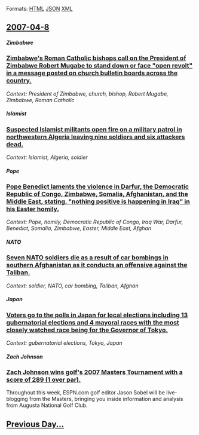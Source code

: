 
Formats: [HTML](2007/04/8/index.html)  [JSON](2007/04/8/index.json)  [XML](2007/04/8/index.xml)  

## [2007-04-8](/news/2007/04/8/index.md)

##### Zimbabwe
### [ Zimbabwe's Roman Catholic bishops call on the President of Zimbabwe Robert Mugabe to stand down or face "open revolt" in a message posted on church bulletin boards across the country. ](/news/2007/04/8/zimbabwe-s-roman-catholic-bishops-call-on-the-president-of-zimbabwe-robert-mugabe-to-stand-down-or-face-open-revolt-in-a-message-posted-o.md)
_Context: President of Zimbabwe, church, bishop, Robert Mugabe, Zimbabwe, Roman Catholic_

##### Islamist
### [ Suspected Islamist militants open fire on a military patrol in northwestern Algeria leaving nine soldiers and six attackers dead. ](/news/2007/04/8/suspected-islamist-militants-open-fire-on-a-military-patrol-in-northwestern-algeria-leaving-nine-soldiers-and-six-attackers-dead.md)
_Context: Islamist, Algeria, soldier_

##### Pope
### [ Pope Benedict laments the violence in Darfur, the Democratic Republic of Congo, Zimbabwe, Somalia, Afghanistan, and the Middle East, stating, "nothing positive is happening in Iraq" in his Easter homily. ](/news/2007/04/8/pope-benedict-laments-the-violence-in-darfur-the-democratic-republic-of-congo-zimbabwe-somalia-afghanistan-and-the-middle-east-statin.md)
_Context: Pope, homily, Democratic Republic of Congo, Iraq War, Darfur,  Benedict, Somalia, Zimbabwe, Easter, Middle East, Afghan_

##### NATO
### [ Seven NATO soldiers die as a result of car bombings in southern Afghanistan as it conducts an offensive against the Taliban. ](/news/2007/04/8/seven-nato-soldiers-die-as-a-result-of-car-bombings-in-southern-afghanistan-as-it-conducts-an-offensive-against-the-taliban.md)
_Context: soldier, NATO, car bombing, Taliban, Afghan_

##### Japan
### [ Voters go to the polls in Japan for local elections including 13 gubernatorial elections and 4 mayoral races with the most closely watched race being for the Governor of Tokyo. ](/news/2007/04/8/voters-go-to-the-polls-in-japan-for-local-elections-including-13-gubernatorial-elections-and-4-mayoral-races-with-the-most-closely-watched.md)
_Context: gubernatorial elections, Tokyo, Japan_

##### Zach Johnson
### [ Zach Johnson wins golf's 2007 Masters Tournament with a score of 289 (1 over par). ](/news/2007/04/8/zach-johnson-wins-golf-s-2007-masters-tournament-with-a-score-of-289-1-over-par.md)
Throughout this week, ESPN.com golf editor Jason Sobel will be live-blogging from the Masters, bringing you inside information and analysis from Augusta National Golf Club.

## [Previous Day...](/news/2007/04/7/index.md)


